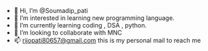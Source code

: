 - 👋 Hi, I’m @Soumadip_pati
- 👀 I’m interested in learning new programming language.
- 🌱 I’m currently learning coding , DSA , python.
- 💞️ I’m looking to collaborate with MNC
- 📫 rijopati80657@gmail.com this is my personal mail to reach me

<!---
rijo12345/rijo12345 is a ✨ special ✨ repository because its `README.md` (this file) appears on your GitHub profile.
You can click the Preview link to take a look at your changes.
--->
